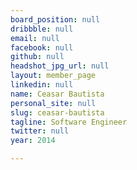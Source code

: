 ```yaml
---
board_position: null
dribbble: null
email: null
facebook: null
github: null
headshot_jpg_url: null
layout: member_page
linkedin: null
name: Ceasar Bautista
personal_site: null
slug: ceasar-bautista
tagline: Software Engineer
twitter: null
year: 2014

---
```

